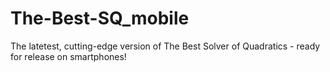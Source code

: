 # The-Best-SQ_mobile
The latetest, cutting-edge version of The Best Solver of Quadratics - ready for release on smartphones!
